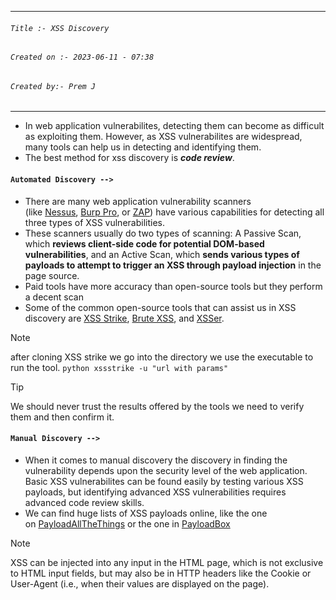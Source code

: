 
***
###### `Title :- XSS Discovery`
###### `Created on :- 2023-06-11 - 07:38`
###### `Created by:- Prem J`
***

- In web application vulnerabilites, detecting them can become as difficult as exploiting them. However, as XSS vulnerabilites are widespread, many tools can help us in detecting and identifying them.
- The best method for xss discovery is ***code review***.

#### `Automated Discovery -->`

- There are many web application vulnerability scanners (like [Nessus](https://www.tenable.com/products/nessus), [Burp Pro](https://portswigger.net/burp/pro), or [ZAP](https://owasp.org/www-project-zap/)) have various capabilities for detecting all three types of XSS vulnerabilities.
- These scanners usually do two types of scanning: A Passive Scan, which **reviews client-side code for potential DOM-based vulnerabilities**, and an Active Scan, which **sends various types of payloads to attempt to trigger an XSS through payload injection** in the page source.
- Paid tools have more accuracy than open-source tools but they perform a decent scan
- Some of the common open-source tools that can assist us in XSS discovery are [XSS Strike](https://github.com/s0md3v/XSStrike), [Brute XSS](https://github.com/rajeshmajumdar/BruteXSS), and [XSSer](https://github.com/epsylon/xsser).

>[!Note]
>after cloning XSS strike we go into the directory we use the executable to run the tool.
>`python xssstrike -u "url with params"`



>[!tip]
>We should never trust the results offered by the tools we need to verify them and then confirm it.

#### `Manual Discovery -->`

- When it comes to manual discovery the discovery in finding the vulnerability depends upon the security level of the web application. Basic XSS vulnerabilites can be found easily by testing various XSS payloads, but identifying advanced XSS vulnerabilities requires advanced code review skills.
- We can find huge lists of XSS payloads online, like the one on [PayloadAllTheThings](https://github.com/swisskyrepo/PayloadsAllTheThings/blob/master/XSS%20Injection/README.md) or the one in [PayloadBox](https://github.com/payloadbox/xss-payload-list)

>[!Note]
>XSS can be injected into any input in the HTML page, which is not exclusive to HTML input fields, but may also be in HTTP headers like the Cookie or User-Agent (i.e., when their values are displayed on the page).

